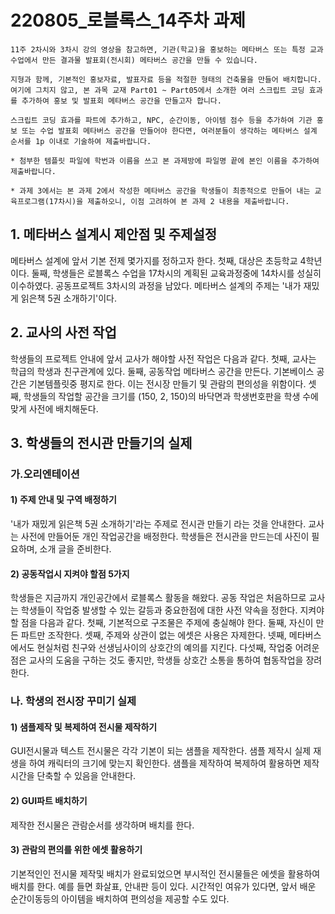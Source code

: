 # 220805_로블록스_14주차 과제
```
11주 2차시와 3차시 강의 영상을 참고하면, 기관(학교)을 홍보하는 메타버스 또는 특정 교과 수업에서 만든 결과물 발표회(전시회) 메타버스 공간을 만들 수 있습니다.

지형과 함께, 기본적인 홍보자료, 발표자료 등을 적절한 형태의 건축물을 만들어 배치합니다. 여기에 그치지 않고, 본 과목 교재 Part01 ~ Part05에서 소개한 여러 스크립트 코딩 효과를 추가하여 홍보 및 발표회 메타버스 공간을 만들고자 합니다.

스크립트 코딩 효과를 파트에 추가하고, NPC, 순간이동, 아이템 점수 등을 추가하여 기관 홍보 또는 수업 발표회 메타버스 공간을 만들어야 한다면, 여러분들이 생각하는 메타버스 설계 순서를 1p 이내로 기술하여 제출바랍니다.

* 첨부한 템플릿 파일에 학번과 이름을 쓰고 본 과제방에 파일명 끝에 본인 이름을 추가하여 제출바랍니다.

* 과제 3에서는 본 과제 2에서 작성한 메타버스 공간을 학생들이 최종적으로 만들어 내는 교육프로그램(17차시)을 제출하오니, 이점 고려하여 본 과제 2 내용을 제출바랍니다.
```

## 1. 메타버스 설계시 제안점 및 주제설정
메타버스 설계에 앞서 기본 전제 몇가지를 정하고자 한다. 첫째, 대상은 초등학교 4학년이다. 둘째, 학생들은 로블록스 수업을 17차시의 계획된 교육과정중에 14차시를 성실히 이수하였다. 공동프로젝트 3차시의 과정을 남았다. 
메타버스 설계의 주제는 '내가 재밌게 읽은책 5권 소개하기'이다. 

## 2. 교사의 사전 작업
학생들의 프로젝트 안내에 앞서 교사가 해야할 사전 작업은 다음과 같다. 
첫째, 교사는 학급의 학생과 친구관계에 있다. 
둘째, 공동작업 메타버스 공간을 만든다. 기본베이스 공간은 기본템플릿중 평지로 한다. 이는 전시장 만들기 및 관람의 편의성을 위함이다. 
셋째, 학생들의 작업할 공간을 크기를 (150, 2, 150)의 바닥면과 학생번호판을 학생 수에 맞게 사전에 배치해둔다. 

## 3. 학생들의 전시관 만들기의 실제
### 가.오리엔테이션
#### 1) 주제 안내 및 구역 배정하기
'내가 재밌게 읽은책 5권 소개하기'라는 주제로 전시관 만들기 라는 것을 안내한다. 교사는 사전에 만들어둔 개인 작업공간을 배정한다. 학생들은 전시관을 만드는데 사진이 필요하며, 소개 글을 준비한다.

#### 2) 공동작업시 지켜야 할점 5가지 
학생들은 지금까지 개인공간에서 로블록스 활동을 해왔다. 공동 작업은 처음하므로 교사는 학생들이 작업중 발생할 수 있는 갈등과 중요한점에 대한 사전 약속을 정한다. 지켜야할 점을 다음과 같다.
첫째, 기본적으로 구조물은 주제에 충실해야 한다. 
둘째, 자신이 만든 파트만 조작한다.
셋째, 주제와 상관이 없는 에셋은 사용은 자제한다.
넷째, 메타버스에서도 현실처럼 친구와 선생님사이의 상호간의 예의를 지킨다.
다섯째, 작업중 어려운점은 교사의 도움을 구하는 것도 좋지만, 학생들 상호간 소통을 통하여 협동작업을 장려한다.

### 나. 학생의 전시장 꾸미기 실제
#### 1) 샘플제작 및 복제하여 전시물 제작하기
GUI전시물과 텍스트 전시물은 각각 기본이 되는 샘플을 제작한다. 샘플 제작시 실제 재생을 하여 캐릭터의 크기에 맞는지 확인한다. 샘플을 제작하여 복제하여 활용하면 제작시간을 단축할 수 있음을 안내한다. 

#### 2) GUI파트 배치하기
제작한 전시물은 관람순서를 생각하며 배치를 한다. 

#### 3) 관람의 편의를 위한 에셋 활용하기
기본적인인 전시물 제작및 배치가 완료되었으면 부시적인 전시물들은 에셋을 활용하여 배치를 한다. 예를 들면 화살표, 안내판 등이 있다. 시간적인 여유가 있다면, 앞서 배운 순간이동등의 아이템을 배치하여 편의성을 제공할 수도 있다. 
